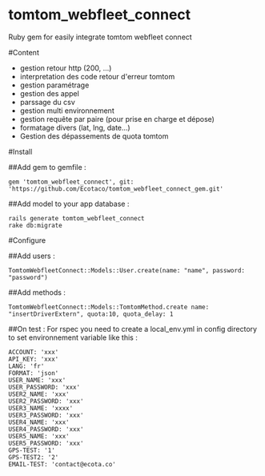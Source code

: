 tomtom_webfleet_connect
=======================

Ruby gem for easily integrate tomtom webfleet connect

#Content

- gestion retour http (200, ...)
- interpretation des code retour d'erreur tomtom
- gestion paramétrage
- gestion des appel
- parssage du csv
- gestion multi environnement
- gestion requête par paire (pour prise en charge et dépose)
- formatage divers (lat, lng, date...)
- Gestion des dépassements de quota tomtom


#Install

##Add gem to gemfile :
```
gem 'tomtom_webfleet_connect', git: 'https://github.com/Ecotaco/tomtom_webfleet_connect_gem.git'
```

##Add model to your app database :
```
rails generate tomtom_webfleet_connect
rake db:migrate
```

#Configure

##Add users :
```
TomtomWebfleetConnect::Models::User.create(name: "name", password: "password")
```

##Add methods :
```
TomtomWebfleetConnect::Models::TomtomMethod.create name: "insertDriverExtern", quota:10, quota_delay: 1
```

##On test :
For rspec you need to create a local_env.yml in config directory to set environnement variable like this :
```
ACCOUNT: 'xxx'
API_KEY: 'xxx'
LANG: 'fr'
FORMAT: 'json'
USER_NAME: 'xxx'
USER_PASSWORD: 'xxx'
USER2_NAME: 'xxx'
USER2_PASSWORD: 'xxx'
USER3_NAME: 'xxxx'
USER3_PASSWORD: 'xxx'
USER4_NAME: 'xxx'
USER4_PASSWORD: 'xxx'
USER5_NAME: 'xxx'
USER5_PASSWORD: 'xxx'
GPS-TEST: '1'
GPS-TEST2: '2'
EMAIL-TEST: 'contact@ecota.co'
```

